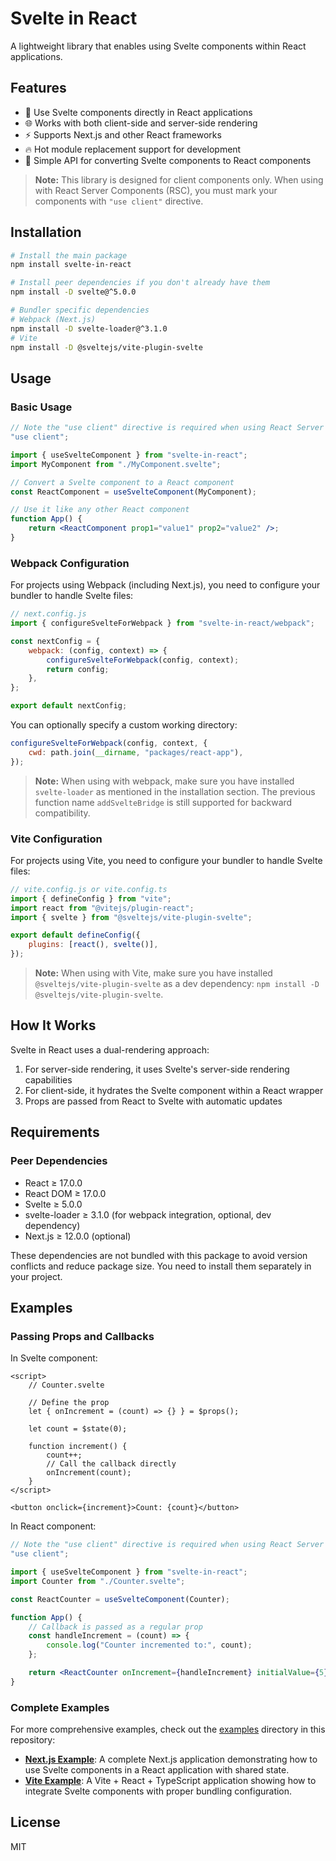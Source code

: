 # Svelte in React

A lightweight library that enables using Svelte components within React applications.

## Features

- 🔄 Use Svelte components directly in React applications
- 🌐 Works with both client-side and server-side rendering
- ⚡ Supports Next.js and other React frameworks
- 🔥 Hot module replacement support for development
- 🧩 Simple API for converting Svelte components to React components

> **Note:** This library is designed for client components only. When using with React Server Components (RSC), you must mark your components with `"use client"` directive.

## Installation

```bash
# Install the main package
npm install svelte-in-react

# Install peer dependencies if you don't already have them
npm install -D svelte@^5.0.0

# Bundler specific dependencies
# Webpack (Next.js)
npm install -D svelte-loader@^3.1.0
# Vite
npm install -D @sveltejs/vite-plugin-svelte
```

## Usage

### Basic Usage

```jsx
// Note the "use client" directive is required when using React Server Components
"use client";

import { useSvelteComponent } from "svelte-in-react";
import MyComponent from "./MyComponent.svelte";

// Convert a Svelte component to a React component
const ReactComponent = useSvelteComponent(MyComponent);

// Use it like any other React component
function App() {
	return <ReactComponent prop1="value1" prop2="value2" />;
}
```

### Webpack Configuration

For projects using Webpack (including Next.js), you need to configure your bundler to handle Svelte files:

```js
// next.config.js
import { configureSvelteForWebpack } from "svelte-in-react/webpack";

const nextConfig = {
	webpack: (config, context) => {
		configureSvelteForWebpack(config, context);
		return config;
	},
};

export default nextConfig;
```

You can optionally specify a custom working directory:

```js
configureSvelteForWebpack(config, context, {
	cwd: path.join(__dirname, "packages/react-app"),
});
```

> **Note:** When using with webpack, make sure you have installed `svelte-loader` as mentioned in the installation section. The previous function name `addSvelteBridge` is still supported for backward compatibility.

### Vite Configuration

For projects using Vite, you need to configure your bundler to handle Svelte files:

```js
// vite.config.js or vite.config.ts
import { defineConfig } from "vite";
import react from "@vitejs/plugin-react";
import { svelte } from "@sveltejs/vite-plugin-svelte";

export default defineConfig({
	plugins: [react(), svelte()],
});
```

> **Note:** When using with Vite, make sure you have installed `@sveltejs/vite-plugin-svelte` as a dev dependency: `npm install -D @sveltejs/vite-plugin-svelte`.

## How It Works

Svelte in React uses a dual-rendering approach:

1. For server-side rendering, it uses Svelte's server-side rendering capabilities
2. For client-side, it hydrates the Svelte component within a React wrapper
3. Props are passed from React to Svelte with automatic updates

## Requirements

### Peer Dependencies

- React ≥ 17.0.0
- React DOM ≥ 17.0.0
- Svelte ≥ 5.0.0
- svelte-loader ≥ 3.1.0 (for webpack integration, optional, dev dependency)
- Next.js ≥ 12.0.0 (optional)

These dependencies are not bundled with this package to avoid version conflicts and reduce package size. You need to install them separately in your project.

## Examples

### Passing Props and Callbacks

In Svelte component:

```svelte
<script>
	// Counter.svelte

	// Define the prop
	let { onIncrement = (count) => {} } = $props();

	let count = $state(0);

	function increment() {
		count++;
		// Call the callback directly
		onIncrement(count);
	}
</script>

<button onclick={increment}>Count: {count}</button>
```

In React component:

```jsx
// Note the "use client" directive is required when using React Server Components
"use client";

import { useSvelteComponent } from "svelte-in-react";
import Counter from "./Counter.svelte";

const ReactCounter = useSvelteComponent(Counter);

function App() {
	// Callback is passed as a regular prop
	const handleIncrement = (count) => {
		console.log("Counter incremented to:", count);
	};

	return <ReactCounter onIncrement={handleIncrement} initialValue={5} />;
}
```

### Complete Examples

For more comprehensive examples, check out the [examples](./examples) directory in this repository:

- **[Next.js Example](./examples/next)**: A complete Next.js application demonstrating how to use Svelte components in a React application with shared state.
- **[Vite Example](./examples/vite)**: A Vite + React + TypeScript application showing how to integrate Svelte components with proper bundling configuration.

## License

MIT
